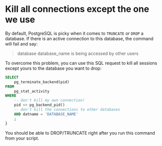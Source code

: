# Kill all connections except the one we use 

By default, PostgreSQL is picky when it comes to `TRUNCATE` or `DROP` a
database. If there is an active connection to this database, the command will
fail and say:

> database database_name is being accessed by other users

To overcome this problem, you can use this SQL request to kill all sessions
except yours to the database you want to drop:

```sql
SELECT
    pg_terminate_backend(pid)
FROM
    pg_stat_activity
WHERE
    -- don't kill my own connection!
    pid <> pg_backend_pid()
    -- don't kill the connections to other databases
    AND datname = 'DATABASE_NAME'
    ;
}
```

You should be able to DROP/TRUNCATE right after you run this command from your
script.
